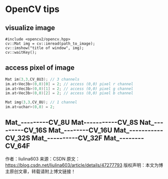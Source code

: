 # OpenCV tips

## visualize image

```
#include <opencv2/opencv.hpp>
cv::Mat img = cv::imread(path_to_image);
cv::imshow("title of window", img);
cv::waitKey();
```

## access pixel of image
```c++
Mat im(3,3,CV_8U3); // 3 channels
im.at<Vec3b>(0,0)[0] = 2; // access (0,0) pixel r channel
im.at<Vec3b>(0,0)[1] = 2; // access (0,0) pixel g channel
im.at<Vec3b>(0,0)[2] = 2; // access (0,0) pixel b channel

Mat img(3,3,CV_8U); // 1 channel
im.at<uchar>(0,0) = 2;
```
Mat_<uchar>---------CV_8U
Mat<char>-----------CV_8S
Nat_<short>---------CV_16S
Mat_<ushort>--------CV_16U
Mat_<int>-----------CV_32S
Mat_<float>----------CV_32F
Mat_<double>--------CV_64F
--------------------- 
作者：liulina603 
来源：CSDN 
原文：https://blog.csdn.net/liulina603/article/details/47277793 
版权声明：本文为博主原创文章，转载请附上博文链接！